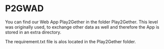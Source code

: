 # P2GWAD
You can find our Web App Play2Gether in the folder Play2Gether. This level was originally used, to exchange other data as well and therefore the App is stored in an extra directory.

The requirement.txt file is alos located in the Play2Gether folder.
